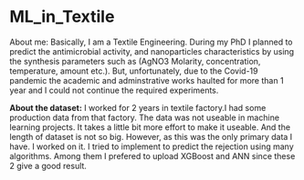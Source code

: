 # ML_in_Textile
About me:
Basically, I am a Textile Engineering. During my PhD I planned to predict the antimicrobial activity, and nanoparticles characteristics by using the synthesis parameters such as (AgNO3 Molarity, concentration, temperature, amount etc.). But, unfortunately, due to the Covid-19 pandemic the academic and adminstrative works haulted for more than 1 year and I could not continue the required experiments.  


**About the dataset:**
I worked for 2 years in textile factory.I had some production data from that factory. The data was not useable in machine learning projects. It takes a little bit more effort to make it useable. And the length of dataset is not so big. However, as this was the only primary data I have. I worked on  it. I tried to implement to predict the rejection using many algorithms. Among them I prefered to upload XGBoost and ANN since these 2 give a good result.
 
